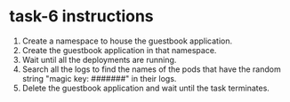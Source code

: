# task-6 instructions

1. Create a namespace to house the guestbook application.
2. Create the guestbook application in that namespace.
3. Wait until all the deployments are running.
4. Search all the logs to find the names of the pods that have the random string "magic key: #######" in their logs.
5. Delete the guestbook application and wait until the task terminates.
